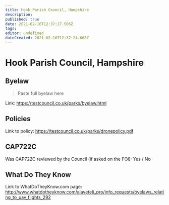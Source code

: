 ```yaml
---
title: Hook Parish Council, Hampshire
description: 
published: true
date: 2021-02-16T12:37:27.506Z
tags: 
editor: undefined
dateCreated: 2021-02-16T12:37:24.668Z
---
```


# Hook Parish Council, Hampshire


## Byelaw
> Paste full byelaw here

Link:
https://testcouncil.co.uk/parks/byelaw.html

## Policies
Link to policy:
https://testcouncil.co.uk/parks/dronepolicy.pdf

## CAP722C

Was CAP722C reviewed by the Council (if asked on the FOI): Yes / No

## What Do They Know

Link to WhatDoTheyKnow.com page:
http://www.whatdotheyknow.com/alaveteli_pro/info_requests/byelaws_relating_to_uav_flights_292

